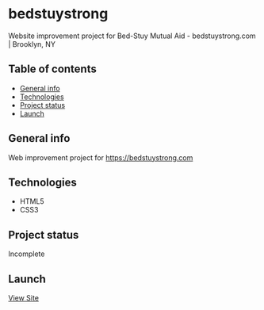 # bedstuystrong
Website improvement project for Bed-Stuy Mutual Aid - bedstuystrong.com | Brooklyn, NY

## Table of contents
* [General info](#general-info)
* [Technologies](#technologies)
* [Project status](#project-status)
* [Launch](#launch)

## General info
Web improvement project for https://bedstuystrong.com

## Technologies
- HTML5
- CSS3

## Project status
Incomplete

## Launch
[View Site](https://benjipthompson.github.io/bedstuystrong/)
